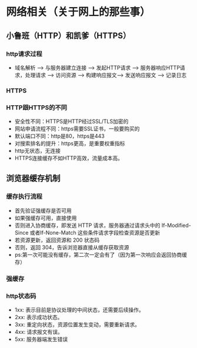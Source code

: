# 网络相关（关于网上的那些事）

## 小鲁班（HTTP）和凯爹（HTTPS）

### http请求过程
  - 域名解析 —> 与服务器建立连接 —> 发起HTTP请求 —> 服务器响应HTTP请求，处理请求 --> 访问资源 --> 构建响应报文--> 发送响应报文  --> 记录日志

### HTTPS


### HTTP跟HTTPS的不同
  - 安全性不同：HTTPS是HTTP经过SSL/TLS加密的
  - 网站申请流程不同：https需要SSL证书，一般要购买的
  - 默认端口不同：http是80，https是443
  - 对搜索排名的提升：https更高，是重要权重指标
  - http无状态，无连接
  - HTTPS连接缓存不如HTTP高效，流量成本高。

## 浏览器缓存机制

### 缓存执行流程
  - 首先验证强缓存是否可用
  - 如果强缓存可用，直接使用
  - 否则进入协商缓存，即发送 HTTP 请求，服务器通过请求头中的 If-Modified-Since 或者If-None-Match 这些条件请求字段检查资源是否更新
  - 若资源更新，返回资源和 200 状态码
  - 否则，返回 304，告诉浏览器直接从缓存获取资源
  - ps:第一次可能没有缓存，第二次一定会有了（因为第一次响应会返回协商缓存）

### 强缓存

### http状态码
  - 1xx: 表示目前是协议处理的中间状态，还需要后续操作。
  - 2xx: 表示成功状态。
  - 3xx: 重定向状态，资源位置发生变动，需要重新请求。
  - 4xx: 请求报文有误。
  - 5xx: 服务器端发生错误